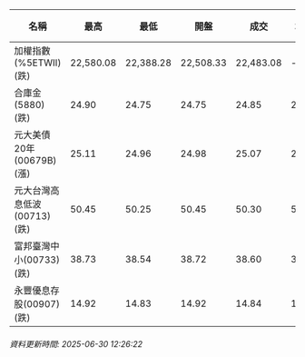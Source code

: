 | 名稱 | 最高 | 最低 | 開盤 | 成交 | 均價 | 成交金額(億) | 昨收 | 漲跌幅 | 漲跌 | 總量 | 昨量 | 振幅 |
| -------- | -------- | -------- | -------- |-------- | -------- | -------- |-------- |-------- |-------- | -------- | -------- |-------- |
|加權指數(%5ETWII) (跌)|22,580.08|22,388.28|22,508.33|22,483.08|-|2,404.03|22,580.08|0.43%|97.00|4,062,902|0|0.85%|
|合庫金(5880) (跌)|24.90|24.75|24.75|24.85|24.81|2.04|25.00|0.60%|0.15|8,217|10,409|0.60%|
|元大美債20年(00679B) (漲)|25.11|24.96|24.98|25.07|25.01|8.63|24.95|0.48%|0.12|34,498|55,731|0.60%|
|元大台灣高息低波(00713) (跌)|50.45|50.25|50.45|50.30|50.35|3.14|50.45|0.30%|0.15|6,238|5,583|0.40%|
|富邦臺灣中小(00733) (跌)|38.73|38.54|38.72|38.60|38.61|0.180|38.72|0.31%|0.12|467|723|0.49%|
|永豐優息存股(00907) (跌)|14.92|14.83|14.92|14.84|14.85|0.059|14.92|0.54%|0.08|399|844|0.60%|
###### 資料更新時間: 2025-06-30 12:26:22